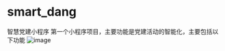 # smart_dang
智慧党建小程序
第一个小程序项目，主要功能是党建活动的智能化，主要包括以下功能
![image](http://121.36.63.14:8080/unnamed/img/zhdj.png)

